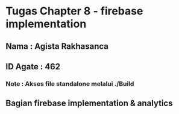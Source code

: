 # Tugas Chapter 8 - firebase implementation
## Nama : Agista Rakhasanca
## ID Agate : 462
### Note : Akses file standalone melalui ./Build

## Bagian firebase implementation & analytics